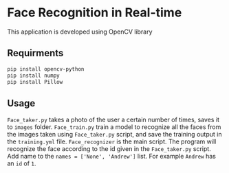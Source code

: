 # Face Recognition in Real-time
This application is developed using OpenCV library

## Requirments
```bash
pip install opencv-python
pip install numpy
pip install Pillow
```

## Usage
`Face_taker.py` takes a photo of the user a certain number of times, saves it to `images` folder.
`Face_train.py` train a model to recognize all the faces from the images taken using `Face_taker.py` script, and save the training output in the `training.yml` file.
`Face_recognizer` is the main script. The program will recognize the face according to the id given in the `Face_taker.py` script. Add name to the `names = ['None', 'Andrew']` list. For example `Andrew` has an `id` of `1`.
